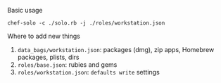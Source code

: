 Basic usage

    chef-solo -c ./solo.rb -j ./roles/workstation.json

Where to add new things

1. `data_bags/workstation.json`: packages (dmg), zip apps, Homebrew packages, plists, dirs
2. `roles/base.json`: rubies and gems
3. `roles/workstation.json`: `defaults write` settings